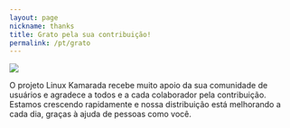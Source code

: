 ```yaml
---
layout: page
nickname: thanks
title: Grato pela sua contribuição!
permalink: /pt/grato
---
```


<p class='text-center'>
    <a href='{{ "/assets/img/TuxKamaradaFlat.png" | prepend: site.baseurl | replace: "//", "/" | prepend: site.url }}'>
        <img src='{{ "/assets/img/TuxKamaradaFlat.png" | prepend: site.baseurl | replace: "//", "/" | prepend: site.url }}' class='img-fluid' style='max-width: 256px'>
    </a>
</p>

O projeto Linux Kamarada recebe muito apoio da sua comunidade de usuários e agradece a todos e a cada colaborador pela contribuição. Estamos crescendo rapidamente e nossa distribuição está melhorando a cada dia, graças à ajuda de pessoas como você.
